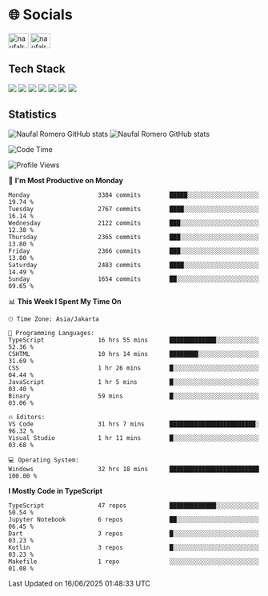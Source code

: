 <h1 align="">🌐 Socials</h1>
<p align="left">
<a href="https://linkedin.com/in/naufal-romero-putra-pratama-9ab816177/" target="blank"><img align="center" src="https://raw.githubusercontent.com/rahuldkjain/github-profile-readme-generator/master/src/images/icons/Social/linked-in-alt.svg" alt="naufalromero" height="30" width="40" /></a>
<a href="https://instagram.com/naufalromero" target="blank"><img align="center" src="https://raw.githubusercontent.com/rahuldkjain/github-profile-readme-generator/master/src/images/icons/Social/instagram.svg" alt="naufalromero" height="30" width="40" /></a>
</p>


<h2 align="">Tech Stack</h2>
<div align="">
  <img src="https://img.shields.io/badge/next.js-000000?style=for-the-badge&logo=nextdotjs&logoColor=white"/>
 <img src="https://img.shields.io/badge/typescript-%23007ACC.svg?style=for-the-badge&logo=typescript&logoColor=white"/>
 <img src="https://img.shields.io/badge/react-%2320232a.svg?style=for-the-badge&logo=react&logoColor=%2361DAFB"/>
 <img src="https://img.shields.io/badge/tailwindcss-%2338B2AC.svg?style=for-the-badge&logo=tailwind-css&logoColor=white"/>
 <img src="https://img.shields.io/badge/Prisma-3982CE?style=for-the-badge&logo=Prisma&logoColor=white"/>
 <img src="https://img.shields.io/badge/javascript-%23323330.svg?style=for-the-badge&logo=javascript&logoColor=%23F7DF1E"/>
 <img src="https://img.shields.io/badge/java-%23ED8B00.svg?style=for-the-badge&logo=openjdk&logoColor=white"/>
</div>


<h2 align="">Statistics</h2>
<div align="">
<img src="https://github-readme-stats-xi-nine-74.vercel.app/api?username=romves&show_icons=true&theme=tokyonight&include_all_commits=true&count_private=true" alt="Naufal Romero GitHub stats"/>
<img src="https://github-readme-stats-xi-nine-74.vercel.app/api/top-langs/?username=romves&theme=tokyonight&hide_border=false&include_all_commits=true&count_private=true&layout=compact" alt="Naufal Romero GitHub stats"/>
</div>

<!--START_SECTION:waka-->
![Code Time](http://img.shields.io/badge/Code%20Time-2%2C553%20hrs%2041%20mins-blue)

![Profile Views](http://img.shields.io/badge/Profile%20Views-3-blue)

📅 **I'm Most Productive on Monday** 

```text
Monday                   3384 commits        █████░░░░░░░░░░░░░░░░░░░░   19.74 % 
Tuesday                  2767 commits        ████░░░░░░░░░░░░░░░░░░░░░   16.14 % 
Wednesday                2122 commits        ███░░░░░░░░░░░░░░░░░░░░░░   12.38 % 
Thursday                 2365 commits        ███░░░░░░░░░░░░░░░░░░░░░░   13.80 % 
Friday                   2366 commits        ███░░░░░░░░░░░░░░░░░░░░░░   13.80 % 
Saturday                 2483 commits        ████░░░░░░░░░░░░░░░░░░░░░   14.49 % 
Sunday                   1654 commits        ██░░░░░░░░░░░░░░░░░░░░░░░   09.65 % 
```


📊 **This Week I Spent My Time On** 

```text
🕑︎ Time Zone: Asia/Jakarta

💬 Programming Languages: 
TypeScript               16 hrs 55 mins      █████████████░░░░░░░░░░░░   52.36 % 
CSHTML                   10 hrs 14 mins      ████████░░░░░░░░░░░░░░░░░   31.69 % 
CSS                      1 hr 26 mins        █░░░░░░░░░░░░░░░░░░░░░░░░   04.44 % 
JavaScript               1 hr 5 mins         █░░░░░░░░░░░░░░░░░░░░░░░░   03.40 % 
Binary                   59 mins             █░░░░░░░░░░░░░░░░░░░░░░░░   03.06 % 

🔥 Editors: 
VS Code                  31 hrs 7 mins       ████████████████████████░   96.32 % 
Visual Studio            1 hr 11 mins        █░░░░░░░░░░░░░░░░░░░░░░░░   03.68 % 

💻 Operating System: 
Windows                  32 hrs 18 mins      █████████████████████████   100.00 % 
```

**I Mostly Code in TypeScript** 

```text
TypeScript               47 repos            █████████████░░░░░░░░░░░░   50.54 % 
Jupyter Notebook         6 repos             ██░░░░░░░░░░░░░░░░░░░░░░░   06.45 % 
Dart                     3 repos             █░░░░░░░░░░░░░░░░░░░░░░░░   03.23 % 
Kotlin                   3 repos             █░░░░░░░░░░░░░░░░░░░░░░░░   03.23 % 
Makefile                 1 repo              ░░░░░░░░░░░░░░░░░░░░░░░░░   01.08 % 
```




 Last Updated on 16/06/2025 01:48:33 UTC
<!--END_SECTION:waka-->
